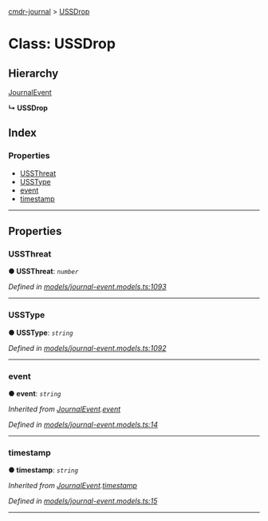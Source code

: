[cmdr-journal](../README.md) > [USSDrop](../classes/ussdrop.md)



# Class: USSDrop

## Hierarchy


 [JournalEvent](journalevent.md)

**↳ USSDrop**







## Index

### Properties

* [USSThreat](ussdrop.md#ussthreat)
* [USSType](ussdrop.md#usstype)
* [event](ussdrop.md#event)
* [timestamp](ussdrop.md#timestamp)



---
## Properties
<a id="ussthreat"></a>

###  USSThreat

**●  USSThreat**:  *`number`* 

*Defined in [models/journal-event.models.ts:1093](https://github.com/chrisbruford/cmdr-journal/blob/5b08b7d/src/models/journal-event.models.ts#L1093)*





___

<a id="usstype"></a>

###  USSType

**●  USSType**:  *`string`* 

*Defined in [models/journal-event.models.ts:1092](https://github.com/chrisbruford/cmdr-journal/blob/5b08b7d/src/models/journal-event.models.ts#L1092)*





___

<a id="event"></a>

###  event

**●  event**:  *`string`* 

*Inherited from [JournalEvent](journalevent.md).[event](journalevent.md#event)*

*Defined in [models/journal-event.models.ts:14](https://github.com/chrisbruford/cmdr-journal/blob/5b08b7d/src/models/journal-event.models.ts#L14)*





___

<a id="timestamp"></a>

###  timestamp

**●  timestamp**:  *`string`* 

*Inherited from [JournalEvent](journalevent.md).[timestamp](journalevent.md#timestamp)*

*Defined in [models/journal-event.models.ts:15](https://github.com/chrisbruford/cmdr-journal/blob/5b08b7d/src/models/journal-event.models.ts#L15)*





___


